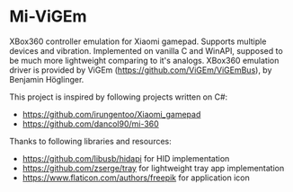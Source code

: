 # Mi-ViGEm

XBox360 controller emulation for Xiaomi gamepad. Supports multiple devices and vibration. Implemented on vanilla C and WinAPI, supposed to be much more lightweight comparing to it's analogs.
XBox360 emulation driver is provided by ViGEm (https://github.com/ViGEm/ViGEmBus), by Benjamin Höglinger.

This project is inspired by following projects written on C#:
- https://github.com/irungentoo/Xiaomi_gamepad
- https://github.com/dancol90/mi-360

Thanks to following libraries and resources:
- https://github.com/libusb/hidapi for HID implementation
- https://github.com/zserge/tray for lightweight tray app implementation
- https://www.flaticon.com/authors/freepik for application icon
